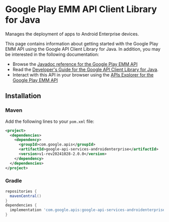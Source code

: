 # Google Play EMM API Client Library for Java

Manages the deployment of apps to Android Enterprise devices.

This page contains information about getting started with the Google Play EMM API
using the Google API Client Library for Java. In addition, you may be interested
in the following documentation:

* Browse the [Javadoc reference for the Google Play EMM API][javadoc]
* Read the [Developer's Guide for the Google API Client Library for Java][google-api-client].
* Interact with this API in your browser using the [APIs Explorer for the Google Play EMM API][api-explorer]

## Installation

### Maven

Add the following lines to your `pom.xml` file:

```xml
<project>
  <dependencies>
    <dependency>
      <groupId>com.google.apis</groupId>
      <artifactId>google-api-services-androidenterprise</artifactId>
      <version>v1-rev20241028-2.0.0</version>
    </dependency>
  </dependencies>
</project>
```

### Gradle

```gradle
repositories {
  mavenCentral()
}
dependencies {
  implementation 'com.google.apis:google-api-services-androidenterprise:v1-rev20241028-2.0.0'
}
```

[javadoc]: https://googleapis.dev/java/google-api-services-androidenterprise/latest/index.html
[google-api-client]: https://github.com/googleapis/google-api-java-client/
[api-explorer]: https://developers.google.com/apis-explorer/#p/androidenterprise/v1/
